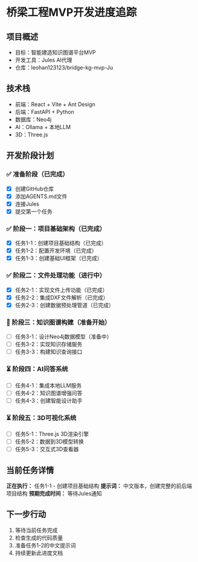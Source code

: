 # 桥梁工程MVP开发进度追踪

## 项目概述
- 目标：智能建造知识图谱平台MVP
- 开发工具：Jules AI代理
- 仓库：leohan123123/bridge-kg-mvp-Ju

## 技术栈
- 前端：React + Vite + Ant Design
- 后端：FastAPI + Python
- 数据库：Neo4j
- AI：Ollama + 本地LLM
- 3D：Three.js

## 开发阶段计划

### ✅ 准备阶段（已完成）
- [x] 创建GitHub仓库
- [x] 添加AGENTS.md文件
- [x] 连接Jules
- [x] 提交第一个任务

### ✅ 阶段一：项目基础架构（已完成）
- [x] 任务1-1：创建项目基础结构（已完成）
- [x] 任务1-2：配置开发环境（已完成）
- [x] 任务1-3：创建基础UI框架（已完成）

### ✅ 阶段二：文件处理功能（进行中）
- [x] 任务2-1：实现文件上传功能（已完成）
- [x] 任务2-2：集成DXF文件解析（已完成）
- [x] 任务2-3：创建数据预处理管道（已完成）

### 🔄 阶段三：知识图谱构建（准备开始）
- [ ] 任务3-1：设计Neo4j数据模型（准备中）
- [ ] 任务3-2：实现知识存储服务
- [ ] 任务3-3：构建知识查询接口

### ⏳ 阶段四：AI问答系统
- [ ] 任务4-1：集成本地LLM服务
- [ ] 任务4-2：知识图谱增强问答
- [ ] 任务4-3：创建智能设计助手

### ⏳ 阶段五：3D可视化系统
- [ ] 任务5-1：Three.js 3D渲染引擎
- [ ] 任务5-2：数据到3D模型转换
- [ ] 任务5-3：交互式3D查看器

## 当前任务详情
**正在执行：** 任务1-1 - 创建项目基础结构
**提示词：** 中文版本，创建完整的前后端项目结构
**预期完成时间：** 等待Jules通知

## 下一步行动
1. 等待当前任务完成
2. 检查生成的代码质量
3. 准备任务1-2的中文提示词
4. 持续更新此进度文档
